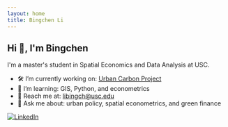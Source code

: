 ```yaml
---
layout: home
title: Bingchen Li
---
```


## Hi 👋, I'm Bingchen

I'm a master's student in Spatial Economics and Data Analysis at USC.

- 🛠 I’m currently working on: [Urban Carbon Project](#)
- 🌱 I’m learning: GIS, Python, and econometrics
- 📮 Reach me at: libingch@usc.edu
- 💬 Ask me about: urban policy, spatial econometrics, and green finance

[![LinkedIn](https://img.shields.io/badge/LinkedIn-blue?logo=linkedin)](https://www.linkedin.com/in/bingchen-li-973b83326/)
